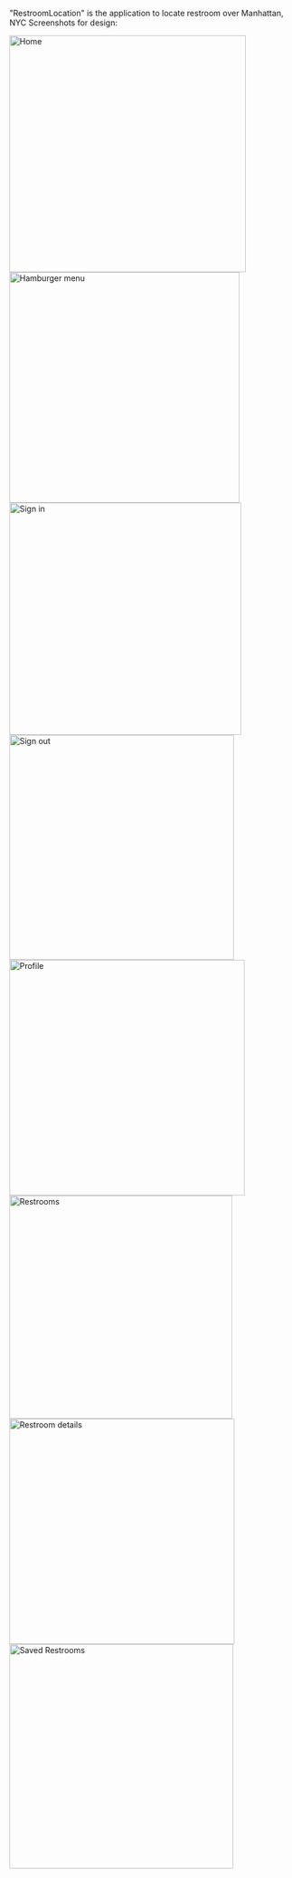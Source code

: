 
"RestroomLocation" is the application to locate restroom over Manhattan, NYC 
Screenshots for design:


<img width="418" alt="Home" src="https://github.com/Wakchavare/RestroomLocator/assets/134856684/ed569fd9-5d5d-4f2f-aad9-82c93f97d892">
<img width="407" alt="Hamburger menu" src="https://github.com/Wakchavare/RestroomLocator/assets/134856684/3e99de97-2919-4efd-9fec-d89d222d7aa0">
<img width="410" alt="Sign in" src="https://github.com/Wakchavare/RestroomLocator/assets/134856684/697ae96d-0457-4353-9635-88d0239bf97e">
<img width="397" alt="Sign out" src="https://github.com/Wakchavare/RestroomLocator/assets/134856684/95b93382-5d79-4fad-806b-72739cd5d431">
<img width="416" alt="Profile" src="https://github.com/Wakchavare/RestroomLocator/assets/134856684/c10840de-ab31-4340-8924-0699a50c7963">
<img width="394" alt="Restrooms" src="https://github.com/Wakchavare/RestroomLocator/assets/134856684/d47d4f55-eec1-4c43-967f-c9d328bec256">
<img width="398" alt="Restroom details" src="https://github.com/Wakchavare/RestroomLocator/assets/134856684/ba6642b3-1ddb-48cc-9128-c140bbfa0afe">
<img width="396" alt="Saved Restrooms" src="https://github.com/Wakchavare/RestroomLocator/assets/134856684/e7b510cc-abe0-4a90-b4ce-5cdf642a4709">
